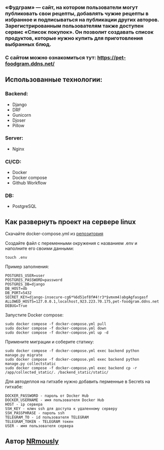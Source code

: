 ### «Фудграм» — сайт, на котором пользователи могут публиковать свои рецепты, добавлять чужие рецепты в избранное и подписываться на публикации других авторов. Зарегистрированным пользователям также доступен сервис «Список покупок». Он позволит создавать список продуктов, которые нужно купить для приготовления выбранных блюд.

### С сайтом можно ознакомиться тут: https://pet-foodgram.ddns.net/

## Иcпользованные технологии:
### Backend:
- Django
- DRF
- Gunicorn
- Djoser
- Pillow

### Server:
- Nginx

### CI/CD:
- Docker
- Docker compose
- Github Workflow

### DB:
- PostgreSQL

## Как развернуть проект на сервере linux
Скачайте docker-compose.yml из [репозитория](https://github.com/NRmously/foodgram)

Создайте файл с переменными окружения с названием .env и наполните его своими данными:
```
touch .env
```

Пример заполнения:
```
POSTGRES_USER=user
POSTGRES_PASSWORD=password
POSTGRES_DB=django
DB_HOST=db
DB_PORT=5432
SECRET_KEY=django-insecure-cg6*%6d51ef8f#4!r3*$vmxm4)abgAgfasgasf
ALLOWED_HOSTS=127.0.0.1,localhost,923.223.70.175,pet-foodgram.ddns.net
DEBUG=True
```

Запустите Docker compose:
```
sudo docker compose -f docker-compose.yml pull
sudo docker compose -f docker-compose.yml down
sudo docker compose -f docker-compose.yml up -d
```

Примените миграции и соберите статику:
```
sudo docker compose -f docker-compose.yml exec backend python manage.py migrate
sudo docker compose -f docker-compose.yml exec backend python manage.py collectstatic
sudo docker compose -f docker-compose.yml exec backend cp -r /app/collected_static/. /backend_static/static/
```

Для автодеплоя на гитхабе нужно добавить перменные в Secrets на гитхабе:
```
DOCKER_PASSWORD - пароль от Docker Hub
DOCKER_USERNAME - имя пользователя Docker Hub
HOST - ip сервера
SSH_KEY - ключ ssh для доступа к удаленному серверу
SSH_PASSPHRASE - пароль ssh
TELEGRAM_TO - id пользователя TELEGRAM
TELEGRAM_TOKEN - TELEGRAM токен
USER - имя пользователя сервера
```

## Автор [NRmously](https://github.com/NRmously)
